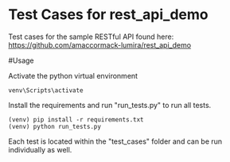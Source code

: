 Test Cases for rest_api_demo
==============================

Test cases for the sample RESTful API found here: 
https://github.com/amaccormack-lumira/rest_api_demo

#Usage 

Activate the python virtual environment
```commandline
venv\Scripts\activate
```
Install the requirements and run "run_tests.py" to run all tests. 
```commandline
(venv) pip install -r requirements.txt
(venv) python run_tests.py
```
Each test is located within the "test_cases" folder and can be run individually as well. 